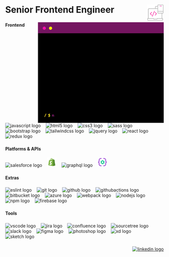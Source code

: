 <h1 align="left">Senior Frontend Engineer <img align="right" width="53" height="53" src="/coding-new.svg" alt=""/> </h1>

###

<img align="right" width="400" height="320" src="/terminal-400px-opt.gif" />

###

<h4 align="left">Frontend</h4>

###

<div align="left">
  <img src="https://skillicons.dev/icons?i=js" height="30" title="JavaScript" alt="javascript logo" />
  &nbsp;&nbsp;
  <img src="https://skillicons.dev/icons?i=html" height="30" alt="html5 logo" title="HTML5"  />
  &nbsp;&nbsp;
  <img src="https://skillicons.dev/icons?i=css" height="30" alt="css3 logo" title="CSS3"  />
  &nbsp;&nbsp;
  <img src="https://skillicons.dev/icons?i=sass" height="30" alt="sass logo" title="Sass"  />
  &nbsp;&nbsp;
  <img src="https://skillicons.dev/icons?i=bootstrap" height="30" alt="bootstrap logo" title="Bootstrap" />
  &nbsp;&nbsp;
  <img src="https://skillicons.dev/icons?i=tailwind" height="30" alt="tailwindcss logo" title="Tailwind CSS"  />
  &nbsp;&nbsp;
  <img src="https://cdn.simpleicons.org/jquery/0769AD" height="30" alt="jquery logo" title="jQuery"  />
  &nbsp;&nbsp;
  <img src="https://cdn.jsdelivr.net/gh/devicons/devicon/icons/react/react-original.svg" height="30" alt="react logo" title="React" />
  &nbsp;&nbsp;
  <img src="https://cdn.simpleicons.org/redux/764ABC" height="30" alt="redux logo" title="Redux Toolkit" />
</div>

###

<h4 align="left">Platforms & APIs</h4>

<div align="left">
  <img src="https://cdn.jsdelivr.net/gh/devicons/devicon/icons/salesforce/salesforce-original.svg" height="30" alt="salesforce logo" title="Salesforce Commerce Cloud" />
  &nbsp;&nbsp;
  <img src="/shopify-icon.svg" height="30" alt="shopify logo" title="Shopify" />
  &nbsp;&nbsp;
  <img src="https://cdn.jsdelivr.net/gh/devicons/devicon/icons/graphql/graphql-plain.svg" height="30" alt="graphql logo" title="GrapQL" />
  &nbsp;&nbsp;
  <img src="/rest-api.svg" height="30" alt="Rest API logo" title="Rest API" />
</div>

###

<h4 align="left">Extras</h4>

###

<div align="left">
  <img src="https://cdn.jsdelivr.net/gh/devicons/devicon/icons/eslint/eslint-original.svg" height="30" alt="eslint logo" title="ESLint"  />
  &nbsp;&nbsp;
  <img src="https://cdn.jsdelivr.net/gh/devicons/devicon/icons/git/git-original.svg" height="30" alt="git logo" title="Git" />
  &nbsp;&nbsp;
  <img src="https://skillicons.dev/icons?i=github" height="30" alt="github logo" title="GitHub" />
  &nbsp;&nbsp;
  <img src="https://cdn.simpleicons.org/githubactions/2088FF" height="30" alt="githubactions logo" title="GitHub Actions" />
  &nbsp;&nbsp;
  <img src="https://cdn.jsdelivr.net/gh/devicons/devicon/icons/bitbucket/bitbucket-original.svg" height="30" alt="bitbucket logo" title="Bitbucket" />
  &nbsp;&nbsp;
  <img src="https://skillicons.dev/icons?i=azure" height="30" alt="azure logo" title="Azure"  />
  &nbsp;&nbsp;
  <img src="https://cdn.jsdelivr.net/gh/devicons/devicon/icons/webpack/webpack-original.svg" height="30" alt="webpack logo" title="Webpack" />
  &nbsp;&nbsp;
  <img src="https://cdn.jsdelivr.net/gh/devicons/devicon/icons/nodejs/nodejs-original.svg" height="30" alt="nodejs logo" title="NodeJS" />
  &nbsp;&nbsp;
  <img src="https://cdn.jsdelivr.net/gh/devicons/devicon/icons/npm/npm-original-wordmark.svg" height="30" alt="npm logo" title="NPM" />
  &nbsp;&nbsp;
  <img src="https://skillicons.dev/icons?i=firebase" height="30" alt="firebase logo" title="Firebase" />
</div>

###

<h4 align="left">Tools</h4>

###

<div align="left">
  <img src="https://cdn.jsdelivr.net/gh/devicons/devicon/icons/vscode/vscode-original.svg" height="30" alt="vscode logo" title="VS Code" />
  &nbsp;&nbsp;
  <img src="https://cdn.jsdelivr.net/gh/devicons/devicon/icons/jira/jira-original.svg" height="30" alt="jira logo" title="Jira" />
  &nbsp;&nbsp;
  <img src="https://cdn.jsdelivr.net/gh/devicons/devicon/icons/confluence/confluence-original.svg" height="30" alt="confluence logo" title="Confluence" />
  &nbsp;&nbsp;
  <img src="https://cdn.jsdelivr.net/gh/devicons/devicon/icons/sourcetree/sourcetree-original.svg" height="30" alt="sourcetree logo" title="SourceTree" />
  &nbsp;&nbsp;
  <img src="https://cdn.jsdelivr.net/gh/devicons/devicon/icons/slack/slack-original.svg" height="30" alt="slack logo" title="Slack" />
  &nbsp;&nbsp;
  <img src="https://cdn.jsdelivr.net/gh/devicons/devicon/icons/figma/figma-original.svg" height="30" alt="figma logo" title="Figma" />
  &nbsp;&nbsp;
  <img src="https://cdn.simpleicons.org/adobephotoshop/31A8FF" height="30" alt="photoshop logo" title="Photoshop" />
  &nbsp;&nbsp;
  <img src="https://skillicons.dev/icons?i=xd" height="30" alt="xd logo" title="Adobe XD" />
  &nbsp;&nbsp;
  <img src="https://cdn.jsdelivr.net/gh/devicons/devicon/icons/sketch/sketch-original.svg" height="30" alt="sketch logo" title="Sketch" />
</div>

###

<div align="right">
  <a href="https://www.linkedin.com/in/fleps/" target="_blank" title="LinkedIn Profile Page">
    <img
      src="https://img.shields.io/static/v1?message=LinkedIn&logo=linkedin&label=&color=0077B5&logoColor=white&labelColor=&style=for-the-badge"
      height="30" alt="linkedin logo" />
  </a>
</div>

###
